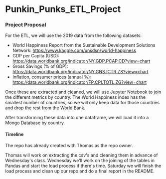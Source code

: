 # Punkin_Punks_ETL_Project

### Project Proposal

For the ETL, we will use the 2019 data from the following datasets:
* World Happiness Report from the Sustainable Development Solutions Network: https://www.kaggle.com/unsdsn/world-happiness
* GDP per Capita (USD): https://data.worldbank.org/indicator/NY.GDP.PCAP.CD?view=chart
* Gross Savings (% of GDP): https://data.worldbank.org/indicator/NY.GNS.ICTR.ZS?view=chart
* Inflation, consumer prices (annual %): https://data.worldbank.org/indicator/FP.CPI.TOTL.ZG?view=chart

Once these are extracted and cleaned, we will use Jupyter Notebook to join the different metrics by country. The World Happiness index has the smallest number of countries, so we will only keep data for those countries and drop the rest from the World Bank.

After transforming these data into one dataframe, we will load it into a Mongo Database by country.

#### Timeline
The repo has already created with Thomas as the repo owner. 

Thomas will work on extracting the csv's and cleaning them in advance of Wednesday's class. Wednesday we'll work on the joining of the tables in Pandas and start the load process if there's time. Saturday we will finish the load process and clean up our repo and do a final report in the README. 
